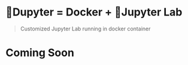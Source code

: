 # 🍺Dupyter = Docker + 🧪Jupyter Lab
> Customized Jupyter Lab running in docker container

# Coming Soon